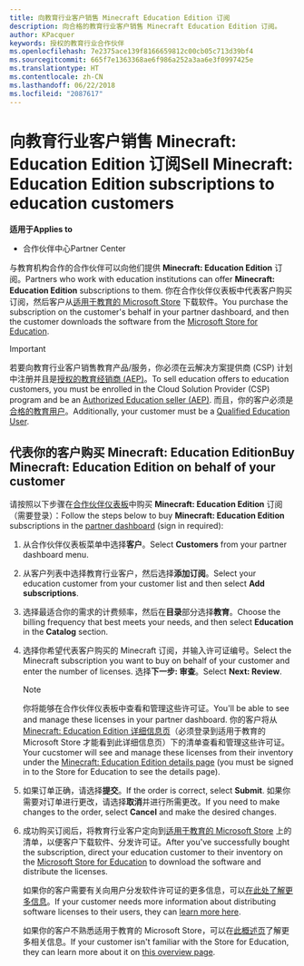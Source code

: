 ```yaml
---
title: 向教育行业客户销售 Minecraft Education Edition 订阅
description: 向合格的教育行业客户销售 Minecraft Education Edition 订阅。
author: KPacquer
keywords: 授权的教育行业合作伙伴
ms.openlocfilehash: 7e2375ace139f8166659812c00cb05c713d39bf4
ms.sourcegitcommit: 665f7e1363368ae6f986a252a3aa6e3f0997425e
ms.translationtype: HT
ms.contentlocale: zh-CN
ms.lasthandoff: 06/22/2018
ms.locfileid: "2087617"
---
```

# <a name="sell-minecraft-education-edition-subscriptions-to-education-customers"></a><span data-ttu-id="257b8-104">向教育行业客户销售 Minecraft: Education Edition 订阅</span><span class="sxs-lookup"><span data-stu-id="257b8-104">Sell Minecraft: Education Edition subscriptions to education customers</span></span>

**<span data-ttu-id="257b8-105">适用于</span><span class="sxs-lookup"><span data-stu-id="257b8-105">Applies to</span></span>**

-  <span data-ttu-id="257b8-106">合作伙伴中心</span><span class="sxs-lookup"><span data-stu-id="257b8-106">Partner Center</span></span>

<span data-ttu-id="257b8-107">与教育机构合作的合作伙伴可以向他们提供 **Minecraft: Education Edition** 订阅。</span><span class="sxs-lookup"><span data-stu-id="257b8-107">Partners who work with education institutions can offer **Minecraft: Education Edition** subscriptions to them.</span></span> <span data-ttu-id="257b8-108">你在合作伙伴仪表板中代表客户购买订阅，然后客户从[适用于教育的 Microsoft Store](https://educationstore.microsoft.com) 下载软件。</span><span class="sxs-lookup"><span data-stu-id="257b8-108">You purchase the subscription on the customer's behalf in your partner dashboard, and then the customer downloads the software from the [Microsoft Store for Education](https://educationstore.microsoft.com).</span></span> 

>[!IMPORTANT]
><span data-ttu-id="257b8-109">若要向教育行业客户销售教育产品/服务，你必须在云解决方案提供商 (CSP) 计划中注册并且是[授权的教育经销商 (AEP)](https://www.mepn.com)。</span><span class="sxs-lookup"><span data-stu-id="257b8-109">To sell education offers to education customers, you must be enrolled in the Cloud Solution Provider (CSP) program and be an [Authorized Education seller (AEP)](https://www.mepn.com).</span></span> <span data-ttu-id="257b8-110">而且，你的客户必须是[合格的教育用户](http://www.microsoftvolumelicensing.com/DocumentSearch.aspx?Mode=3&DocumentTypeId=7)。</span><span class="sxs-lookup"><span data-stu-id="257b8-110">Additionally, your customer must be a [Qualified Education User](http://www.microsoftvolumelicensing.com/DocumentSearch.aspx?Mode=3&DocumentTypeId=7).</span></span>  

 
## <a name="buy-minecraft-education-edition-on-behalf-of-your-customer"></a><span data-ttu-id="257b8-111">代表你的客户购买 **Minecraft: Education Edition**</span><span class="sxs-lookup"><span data-stu-id="257b8-111">Buy **Minecraft: Education Edition** on behalf of your customer</span></span>

<span data-ttu-id="257b8-112">请按照以下步骤在[合作伙伴仪表板](https://partnercenter.microsoft.com/pcv/dashboard/overview
)中购买 **Minecraft: Education Edition** 订阅（需要登录）：</span><span class="sxs-lookup"><span data-stu-id="257b8-112">Follow the steps below to buy **Minecraft: Education Edition** subscriptions in the [partner dashboard](https://partnercenter.microsoft.com/pcv/dashboard/overview
) (sign in required):</span></span>

  1.  <span data-ttu-id="257b8-113">从合作伙伴仪表板菜单中选择**客户**。</span><span class="sxs-lookup"><span data-stu-id="257b8-113">Select **Customers** from your partner dashboard menu.</span></span>
  
  2.  <span data-ttu-id="257b8-114">从客户列表中选择教育行业客户，然后选择**添加订阅**。</span><span class="sxs-lookup"><span data-stu-id="257b8-114">Select your education customer from your customer list and then select **Add subscriptions**.</span></span>
  
  3.  <span data-ttu-id="257b8-115">选择最适合你的需求的计费频率，然后在**目录**部分选择**教育**。</span><span class="sxs-lookup"><span data-stu-id="257b8-115">Choose the billing frequency that best meets your needs, and then select **Education** in the **Catalog** section.</span></span>

  4.  <span data-ttu-id="257b8-116">选择你希望代表客户购买的 Minecraft 订阅，并输入许可证编号。</span><span class="sxs-lookup"><span data-stu-id="257b8-116">Select the Minecraft subscription you want to buy on behalf of your customer and enter the number of licenses.</span></span> <span data-ttu-id="257b8-117">选择**下一步: 审查**。</span><span class="sxs-lookup"><span data-stu-id="257b8-117">Select **Next: Review**.</span></span>

      >[!NOTE]
      ><span data-ttu-id="257b8-118">你将能够在合作伙伴仪表板中查看和管理这些许可证。</span><span class="sxs-lookup"><span data-stu-id="257b8-118">You'll be able to see and manage these licenses in your partner dashboard.</span></span> <span data-ttu-id="257b8-119">你的客户将从 [Minecraft: Education Edition 详细信息页](https://educationstore.microsoft.com/en-us/store/details/minecraft-education-edition/9nblggh4r2r6)（必须登录到适用于教育的 Microsoft Store 才能看到此详细信息页）下的清单查看和管理这些许可证。</span><span class="sxs-lookup"><span data-stu-id="257b8-119">Your cucstomer will see and manage these licenses from their inventory under the [Minecraft: Education Edition details page](https://educationstore.microsoft.com/en-us/store/details/minecraft-education-edition/9nblggh4r2r6) (you must be signed in to the Store for Education to see the details page).</span></span> 

  5.  <span data-ttu-id="257b8-120">如果订单正确，请选择**提交**。</span><span class="sxs-lookup"><span data-stu-id="257b8-120">If the order is correct, select **Submit**.</span></span> <span data-ttu-id="257b8-121">如果你需要对订单进行更改，请选择**取消**并进行所需更改。</span><span class="sxs-lookup"><span data-stu-id="257b8-121">If you need to make changes to the order, select **Cancel** and make the desired changes.</span></span>   

  6.  <span data-ttu-id="257b8-122">成功购买订阅后，将教育行业客户定向到[适用于教育的 Microsoft Store](https://educationstore.microsoft.com) 上的清单，以便客户下载软件、分发许可证。</span><span class="sxs-lookup"><span data-stu-id="257b8-122">After you've successfully bought the subscription, direct your education customer to their inventory on the [Microsoft Store for Education](https://educationstore.microsoft.com) to download the software and distribute the licenses.</span></span>

      <span data-ttu-id="257b8-123">如果你的客户需要有关向用户分发软件许可证的更多信息，可以[在此处了解更多信息](https://docs.microsoft.com/education/windows/school-get-minecraft#distribute-minecraft)。</span><span class="sxs-lookup"><span data-stu-id="257b8-123">If your customer needs more information about distributing software licenses to their users, they can [learn more here](https://docs.microsoft.com/education/windows/school-get-minecraft#distribute-minecraft).</span></span>  
  
      <span data-ttu-id="257b8-124">如果你的客户不熟悉适用于教育的 Microsoft Store，可以在[此概述页](https://docs.microsoft.com/microsoft-store/windows-store-for-business-overview)了解更多相关信息。</span><span class="sxs-lookup"><span data-stu-id="257b8-124">If your customer isn't familiar with the Store for Education, they can learn more about it on [this overview page](https://docs.microsoft.com/microsoft-store/windows-store-for-business-overview).</span></span>  

      

